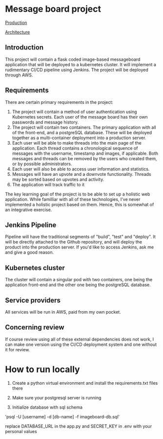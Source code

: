 # Message board project
[Production](http://ec2-13-48-177-96.eu-north-1.compute.amazonaws.com:30010/threads)

[Architecture](https://github.com/MiikaMatias/tsoha/blob/main/docs/Architecture.md)
## Introduction
This project will contain a flask coded image-based messageboard application that will be deployed to a kubernetes cluster. It will implement a rudimentary CI/CD pipeline using Jenkins. The project will be deployed through AWS.  

## Requirements
There are certain primary requirements in the project:

1) The project will contain a method of user authentication using Kubernetes secrets. Each user of the message board has their own passwords and message history. 
2) The project will contain two containers. The primary application with all of the front-end, and a postgreSQL database. These will be deployed together as a multi-container deployment into a production server.
3) Each user will be able to make threads into the main page of the application. Each thread contains a chronological sequence of messages with the username, timestamp and images, if applicable. Both messages and threads can be removed by the users who created them, or by possible administrators.
4) Each user will also be able to access user information and statistics.
5) Messages will have an upvote and a downvote functionality. Threads may be sorted based on upvotes and activity.
6) The application will track traffic to it

The key learning goal of the project is to be able to set up a holistic web application. While familliar with all of these technologies, I've never implemented a holistic project based on them. Hence, this is somewhat of an integrative exercise. 

## Jenkins Pipeline
Pipeline will have the traditional segments of "build", "test" and "deploy". It will be directly attached to the Github repository, and will deploy the product into the production server. If you'd like to access Jenkins, ask me and give a good reason. 

## Kubernetes cluster
The cluster will contain a singular pod with two containers, one being the application front-end and the other one being the postgreSQL database.

## Service providers
All services will be run in AWS, paid from my own pocket.

## Concerning review
If course review using all of these external dependencies does not work, I can make one version using the CI/CD deployment system and one without it for review.


# How to run locally

1) Create a python virtual environment and install the requirements.txt files there

2) Make sure your postgresql server is running

3) Initialize database with sql schema

'psql  -U [username] -d [db-name] -f imageboard-db.sql'

replace DATABASE_URL in the app.py and SECRET_KEY in .env with your personal values
